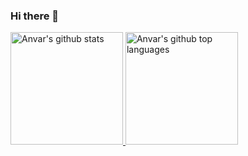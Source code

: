 ### Hi there 👋

<a href="https://github.com/anvarazizov">
  <img height="180em" src="https://github-readme-stats.vercel.app/api?username=anvarazizov&show_icons=true&theme=merko&count_private=true" alt="Anvar's github stats" />
  <img height="180em" src="https://github-readme-stats.vercel.app/api/top-langs/?username=anvarazizov&theme=merko&layout=compact" alt="Anvar's github top languages" />
</a>
<br/>

<!--
**anvarazizov/anvarazizov** is a ✨ _special_ ✨ repository because its `README.md` (this file) appears on your GitHub profile.

Here are some ideas to get you started:

- 🔭 I’m currently working on ...
- 🌱 I’m currently learning ...
- 👯 I’m looking to collaborate on ...
- 🤔 I’m looking for help with ...
- 💬 Ask me about ...
- 📫 How to reach me: ...
- 😄 Pronouns: ...
- ⚡ Fun fact: ...
-->
